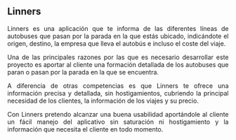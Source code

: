 <h2>Linners</h2>
<p align="justify">
  Linners es una aplicación que te informa de las diferentes líneas de autobuses que pasan por la parada en la que estás ubicado, 
  indicándote el origen, destino, la empresa que lleva el autobús e incluso el coste del viaje.
</p>

<p align="justify">
  Una de las principales razones por las que es necesario desarrollar este proyecto es aportar al cliente una formación detallada
  de los autobuses que paran o pasan por la parada en la que se encuentra.
</p>

<p align="justify">
  A diferencia de otras competencias es que Linners te ofrece una información precisa y detallada, sin hostigamientos, cubriendo 
  la principal necesidad de los clientes, la información de los viajes y su precio.
</p>

<p align="justify">
  Con Linners pretendo alcanzar una buena usabilidad aportándole al cliente un fácil manejo del aplicativo sin saturación ni 
  hostigamiento y la información que necesita el cliente en todo momento.
</p>
